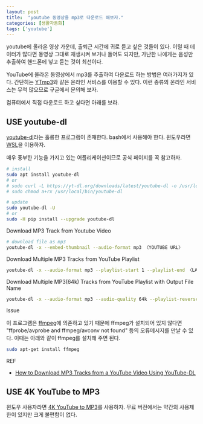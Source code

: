 ```yaml
---
layout: post
title:  "youtube 동영상을 mp3로 다운로드 해보자."
categories: [생활자동화]
tags: ['youtube']
---
```


youtube에 올라온 영상 가운데, 출퇴근 시간에 귀로 듣고 싶은 것들이 있다. 이럴 때 데이터가 많다면 동영상 그대로 재생시켜 보거나 들어도 되지만, 가난한 나에게는 음성만 추출하여 핸드폰에 넣고 듣는 것이 최선이다.

YouTube에 올라온 동영상에서 mp3를 추출하여 다운로드 하는 방법은 여러가지가 있다. 간단히는 [YTmp3](https://ytmp3.cc/en11/)와 같은 온라인 서비스를 이용할 수 있다. 이런 종류의 온라인 서비스는 무척 많으므로 구글에서 문의해 보자.

컴퓨터에서 직접 다운로드 하고 싶다면 아래를 보라.

## USE youtube-dl

[youtube-dl](https://github.com/ytdl-org/youtube-dl)라는 훌륭한 프로그램이 존재한다. bash에서 사용해야 한다. 윈도우라면 [WSL](https://docs.microsoft.com/ko-kr/windows/wsl/about)을 이용하자.  

매우 풍부한 기능을 가지고 있는 어플리케이션이므로 공식 페이지를 꼭 참고하자. 

```bash
# install
sudo apt install youtube-dl
# or
# sudo curl -L https://yt-dl.org/downloads/latest/youtube-dl -o /usr/local/bin/youtube-dl
# sudo chmod a+rx /usr/local/bin/youtube-dl
```

```bash
# update
sudo youtube-dl -U
# or
sudo -H pip install --upgrade youtube-dl
```

Download MP3 Track from Youtube Video

```bash
# download file as mp3
youtube-dl -x --embed-thumbnail --audio-format mp3 〈YOUTUBE URL〉
```

Download Multiple MP3 Tracks from YouTube Playlist

```bash
youtube-dl -x --audio-format mp3 --playlist-start 1 --playlist-end 〈LAST(int)〉 〈YOUTUBE PLAYLIST URL〉
```

Download Multiple MP3(64k) Tracks from YouTube Playlist with Output File Name

```bash
youtube-dl -x --audio-format mp3 --audio-quality 64k --playlist-reverse --playlist-start 1 --playlist-end 100  -o '%(playlist)s/%(playlist_index)s-%(upload_date)s-%(title)s.%(ext)s' https://www.youtube.com/playlist?list=abcdefghijklmn
```

Issue

이 프로그램은 [ffmpeg](https://pinedance.github.io/blog/2018/01/13/manipulating-media-files-with-ffmpeg)에 의존하고 있기 때문에 ffmpeg가 설치되어 있지 않다면 "ffprobe/avprobe and ffmpeg/avconv not found" 등의 오류메시지를 만날 수 있다. 이때는 아래와 같이 ffmpeg를 설치해 주면 된다.

```bash
sudo apt-get install ffmpeg
```

REF
* [How to Download MP3 Tracks from a YouTube Video Using YouTube-DL](https://www.tecmint.com/download-mp3-song-from-youtube-videos/)

## USE 4K YouTube to MP3

윈도우 사용자라면 [4K YouTube to MP3](https://www.4kdownload.com/ko/products/youtubetomp3)를 사용하자. 무료 버전에서는 약간의 사용제한이 있지만 크게 불편함이 없다.

